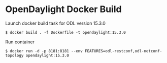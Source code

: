 # OpenDaylight Docker Build

Launch docker build task for ODL version 15.3.0

```
$ docker build . -f Dockerfile -t opendaylight:15.3.0
```

Run container

```
$ docker run -d -p 8181:8181 --env FEATURES=odl-restconf,odl-netconf-topology opendaylight:15.3.0
```
